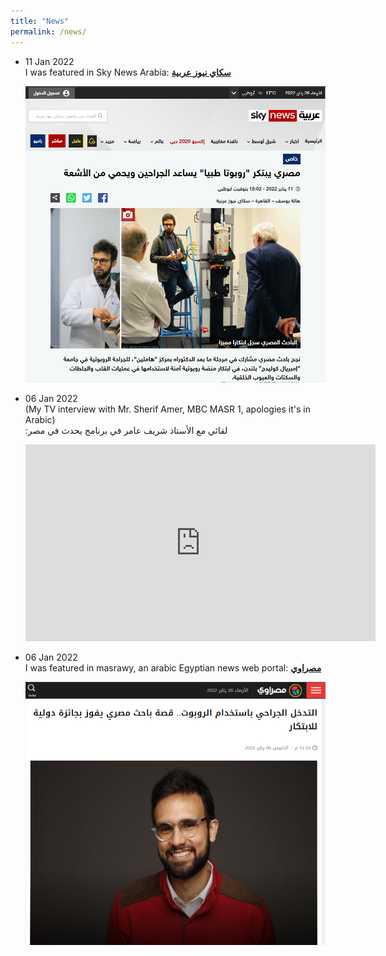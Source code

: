 ```yaml
---
title: "News"
permalink: /news/
---
```

<ul>
<li><p> 11 Jan 2022 <br />
I was featured in Sky News Arabia: <a href="https://www.skynewsarabia.com/technology/1492832-%D9%85%D8%B5%D8%B1%D9%8A-%D9%8A%D8%A8%D8%AA%D9%83%D8%B1-%D8%B1%D9%88%D8%A8%D9%88%D8%AA%D8%A7-%D8%B7%D8%A8%D9%8A%D8%A7-%D9%8A%D8%B3%D8%A7%D8%B9%D8%AF-%D8%A7%D9%84%D8%AC%D8%B1%D8%A7%D8%AD%D9%8A%D9%86-%D9%88%D9%8A%D8%AD%D9%85%D9%8A-%D8%A7%D9%84%D8%A7%D9%94%D8%B4%D8%B9%D8%A9?fbclid=IwAR2ZUsFul_tO-ZtMtHl19dVVOtWzLUeM9vSD6wfv8FzyTEYaGLpjwWuU3bU"><strong>سكاي نيوز عربية </strong></a> <br />
<center>
<img src="/images/skynewsarabia.PNG">
</center> </p> </li>


<li><p> 06 Jan 2022 <br />
(My TV interview with Mr. Sherif Amer, MBC MASR 1, apologies it's in Arabic) <br />
:لقائي مع الأستاذ شريف عامر في برنامج يحدث في مصر <br />
<center>
<iframe width="560" height="315" src="https://www.youtube.com/embed/htJ0SIX20j4" title="YouTube video player" frameborder="0" allow="accelerometer; autoplay; clipboard-write; encrypted-media; gyroscope; picture-in-picture" allowfullscreen></iframe></center> </p> </li>


<li><p> 06 Jan 2022 <br />
I was featured in masrawy, an arabic Egyptian news web portal: <a href="https://www.masrawy.com/news/news_various/details/2022/1/6/2154037/%D8%A7%D9%84%D8%AA%D8%AF%D8%AE%D9%84-%D8%A7%D9%84%D8%AC%D8%B1%D8%A7%D8%AD%D9%8A-%D8%A8%D8%A7%D8%B3%D8%AA%D8%AE%D8%AF%D8%A7%D9%85-%D8%A7%D9%84%D8%B1%D9%88%D8%A8%D9%88%D8%AA-%D9%82%D8%B5%D8%A9-%D8%A8%D8%A7%D8%AD%D8%AB-%D9%85%D8%B5%D8%B1%D9%8A-%D9%8A%D9%81%D9%88%D8%B2-%D8%A8%D8%AC%D8%A7%D8%A6%D8%B2%D8%A9-%D8%AF%D9%88%D9%84%D9%8A%D8%A9#Archived"><strong>مصراوي </strong></a> <br />
<center>
<img src="/images/masrawy.PNG">
</center> </p> </li>
